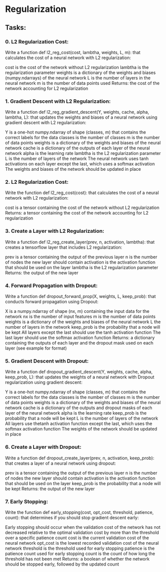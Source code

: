 # Regularization

## Tasks:

### 0. L2 Regularization Cost:
Write a function def l2_reg_cost(cost, lambtha, weights, L, m): that calculates the cost of a neural network with L2 regularization:

cost is the cost of the network without L2 regularization
lambtha is the regularization parameter
weights is a dictionary of the weights and biases (numpy.ndarrays) of the neural network
L is the number of layers in the neural network
m is the number of data points used
Returns: the cost of the network accounting for L2 regularization

### 1. Gradient Descent with L2 Regularization:
Write a function def l2_reg_gradient_descent(Y, weights, cache, alpha, lambtha, L): that updates the weights and biases of a neural network using gradient descent with L2 regularization:

Y is a one-hot numpy.ndarray of shape (classes, m) that contains the correct labels for the data
classes is the number of classes
m is the number of data points
weights is a dictionary of the weights and biases of the neural network
cache is a dictionary of the outputs of each layer of the neural network
alpha is the learning rate
lambtha is the L2 regularization parameter
L is the number of layers of the network
The neural network uses tanh activations on each layer except the last, which uses a softmax activation
The weights and biases of the network should be updated in place

### 2. L2 Regularization Cost:
Write the function def l2_reg_cost(cost): that calculates the cost of a neural network with L2 regularization:

cost is a tensor containing the cost of the network without L2 regularization
Returns: a tensor containing the cost of the network accounting for L2 regularization

### 3. Create a Layer with L2 Regularization:
Write a function def l2_reg_create_layer(prev, n, activation, lambtha): that creates a tensorflow layer that includes L2 regularization:

prev is a tensor containing the output of the previous layer
n is the number of nodes the new layer should contain
activation is the activation function that should be used on the layer
lambtha is the L2 regularization parameter
Returns: the output of the new layer

### 4. Forward Propagation with Dropout:
Write a function def dropout_forward_prop(X, weights, L, keep_prob): that conducts forward propagation using Dropout:

X is a numpy.ndarray of shape (nx, m) containing the input data for the network
nx is the number of input features
m is the number of data points
weights is a dictionary of the weights and biases of the neural network
L the number of layers in the network
keep_prob is the probability that a node will be kept
All layers except the last should use the tanh activation function
The last layer should use the softmax activation function
Returns: a dictionary containing the outputs of each layer and the dropout mask used on each layer (see example for format)

### 5. Gradient Descent with Dropout:
Write a function def dropout_gradient_descent(Y, weights, cache, alpha, keep_prob, L): that updates the weights of a neural network with Dropout regularization using gradient descent:

Y is a one-hot numpy.ndarray of shape (classes, m) that contains the correct labels for the data
classes is the number of classes
m is the number of data points
weights is a dictionary of the weights and biases of the neural network
cache is a dictionary of the outputs and dropout masks of each layer of the neural network
alpha is the learning rate
keep_prob is the probability that a node will be kept
L is the number of layers of the network
All layers use thetanh activation function except the last, which uses the softmax activation function
The weights of the network should be updated in place

### 6. Create a Layer with Dropout:
Write a function def dropout_create_layer(prev, n, activation, keep_prob): that creates a layer of a neural network using dropout:

prev is a tensor containing the output of the previous layer
n is the number of nodes the new layer should contain
activation is the activation function that should be used on the layer
keep_prob is the probability that a node will be kept
Returns: the output of the new layer

### 7. Early Stopping:
Write the function def early_stopping(cost, opt_cost, threshold, patience, count): that determines if you should stop gradient descent early:

Early stopping should occur when the validation cost of the network has not decreased relative to the optimal validation cost by more than the threshold over a specific patience count
cost is the current validation cost of the neural network
opt_cost is the lowest recorded validation cost of the neural network
threshold is the threshold used for early stopping
patience is the patience count used for early stopping
count is the count of how long the threshold has not been met
Returns: a boolean of whether the network should be stopped early, followed by the updated count
